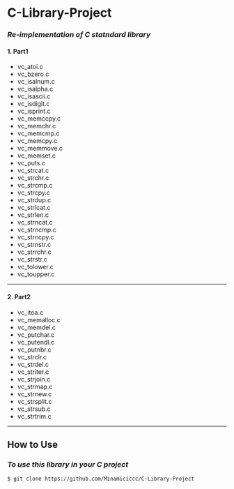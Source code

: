 # C-Library-Project

### _Re-implementation of C statndard library_

#### 1. Part1
* vc_atoi.c
* vc_bzero.c
* vc_isalnum.c
* vc_isalpha.c
* vc_isascii.c
* vc_isdigit.c
* vc_isprint.c
* vc_memccpy.c
* vc_memchr.c
* vc_memcmp.c
* vc_memcpy.c
* vc_memmove.c
* vc_memset.c
* vc_puts.c
* vc_strcat.c
* vc_strchr.c
* vc_strcmp.c
* vc_strcpy.c
* vc_strdup.c
* vc_strlcat.c
* vc_strlen.c
* vc_strncat.c
* vc_strncmp.c
* vc_strncpy.c
* vc_strnstr.c
* vc_strrchr.c
* vc_strstr.c
* vc_tolower.c
* vc_toupper.c
---------------
#### 2. Part2
* vc_itoa.c
* vc_memalloc.c
* vc_memdel.c
* vc_putchar.c
* vc_putendl.c
* vc_putnbr.c
* vc_strclr.c
* vc_strdel.c
* vc_striter.c
* vc_strjoin.c
* vc_strmap.c
* vc_strnew.c
* vc_strsplit.c
* vc_strsub.c
* vc_strtrim.c
---------------

## How to Use
### *To use this library in your C project*
`$ git clone https://github.com/Minamiciccc/C-Library-Project`
